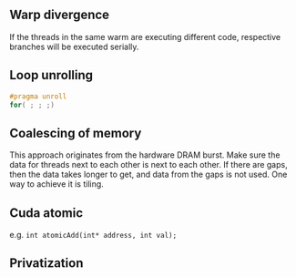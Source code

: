 ## Warp divergence
If the threads in the same warm are executing different code, respective branches will be executed serially.

## Loop unrolling
```C++
#pragma unroll
for( ; ; ;)
```
## Coalescing of memory
This approach originates from the hardware DRAM burst.
Make sure the data for threads next to each other is next to each other. If there are gaps, then the data takes longer to get, and data from the gaps is not used.
One way to achieve it is tiling.

## Cuda atomic
e.g. `int atomicAdd(int* address, int val);`

## Privatization
